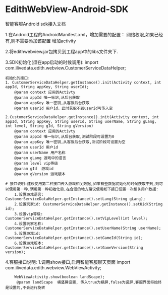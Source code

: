 # EdithWebView-Android-SDK

智能客服Android sdk接入文档

1.在Android工程的AndroidManifest.xml，增加需要的配置：
<uses-sdk android:minSdkVersion="14" />
网络权限,如果已经有,则不需要添加该配置
<uses-permission android:name="android.permission.INTERNET" />
增加activity
<activity
android:name="com.ilivedata.edith.webview.WebViewActivity"
android:configChanges="screenSize|keyboardHidden|orientation">
</activity>

2.将edithwebview.jar包拷贝到工程app中的libs文件夹下.

3.SDK初始化(须在app启动的时候调用):
	import com.ilivedata.edith.webview.CustomerServiceDataHelper;

	初始化的接口:
	1. CustomerServiceDataHelper.getInstance().init(Activity context, int appId, String appKey, String userId);
		@param context 应用的Activty
		@param appId 唯一标识,从后台获取
		@param appKey 唯一密钥,从客服后台获取
		@param userId 用户id，此时获取不到userid可传入空

	2.CustomerServiceDataHelper.getInstance().init(Activity context, int appId, String appKey, String userId, String userName, String gLang, int level, String gId, String gVersion)
		@param context 应用的Activty
		@param appId 唯一标识,从后台获取,测试阶段可设置为0
		@param appKey 唯一密钥,从客服后台获取,测试阶段可设置为空
		@param userId 用户id
		@param userName 用户名称
		@param gLang 游戏中的语言
		@param level vip等级
		@param gId  游戏id
		@param gVersion 游戏版本

	# 接口说明:建议使用第二种接口传入游戏相关数据,如果有些数据初始化的时候获取不到,则可以使用第一种,调用第一种初始化后,在合适的地方建议使用如下接口设置一次相关用户数据:
		1.设置游戏语言: CustomerServiceDataHelper.getInstance().setLang(String gLang);
		2.设置玩家id: CustomerServiceDataHelper.getInstance().setUid(String id);
		3.设置vip等级: CustomerServiceDataHelper.getInstance().setVipLevel(int level);
		4.设置玩家名称: CustomerServiceDataHelper.getInstance().setUserName(String userName);
		5.设置游戏id: CustomerServiceDataHelper.getInstance().setGameId(String id);
		6.设置游戏版本: CustomerServiceDataHelper.getInstance().setGameVersion(String version);

4.客服接口说明:
	1.调用show接口,启用智能客服聊天页面
		import com.ilivedata.edith.webview.WebViewActivity;

		WebViewActivity.show(boolean landScape);
		 @param landScape  横竖屏设置, 传入true为横屏,false为竖屏,客服界面将始终是设置的,不会进行旋转


